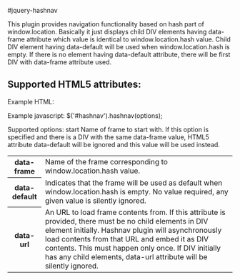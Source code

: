 #jquery-hashnav

This plugin provides navigation functionality based on hash part of window.location.
Basically it just displays child DIV elements having data-frame attribute which value
is identical to window.location.hash value. Child DIV element having data-default
will be used when window.location.hash is empty. If there is no element having data-default
attribute, there will be first DIV with data-frame attribute used.

## Supported HTML5 attributes:

<table>
<tr>
<th>data-frame</th><td>Name of the frame corresponding to window.location.hash value.</td>
</tr>
<tr>
<th>data-default</th><td>Indicates that the frame will be used as default when window.location.hash is empty.
                 No value required, any given value is silently ignored.</td>
</tr>
<tr>
<th>data-url</th><td>An URL to load frame contents from. If this attribute is provided, there must be
                 no child elements in DIV element initially. Hashnav plugin will asynchronously
                 load contents from that URL and embed it as DIV contents. This must happen only once.
                 If DIV initially has any child elements, data-url attribute will be silently ignored.</td>
</tr>

Example HTML:
<div id="hashnav">
    <div data-frame="home" data-default></div>
    <div data-frame="login"></div>
    <div data-frame="profile" data-url="/profile.json"></div>
</div>

Example javascript:
$('#hashnav').hashnav(options);

Supported options:
start            Name of frame to start with. If this option is specified and there is a DIV with
                 the same data-frame value, HTML5 attribute data-default will be ignored and this
                 value will be used instead.
